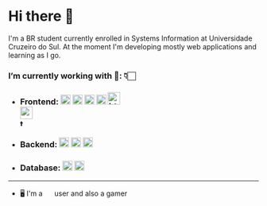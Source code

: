 # Hi there 👋

I'm a BR student currently enrolled in Systems Information at Universidade Cruzeiro do Sul. At the moment I'm developing mostly web applications and learning as I go.

### I’m currently working with 🔎: 👇🏻

- ### Frontend: <a href="https://react.dev/reference/react"><img src="https://raw.githubusercontent.com/get-icon/geticon/master/icons/react.svg" alt="react" style="height:20px"/></a> <a href="https://tc39.es/ecma262/#sec-intro"><img src="https://raw.githubusercontent.com/get-icon/geticon/master/icons/javascript.svg" alt="javascript" style="height:20px;" /></a> <a href="https://www.npmjs.com/"><img src="https://raw.githubusercontent.com/get-icon/geticon/master/icons/npm.svg" alt="npm" style="height:20px;"/></a> <a href="https://pugjs.org/api/getting-started.html"><img src="https://raw.githubusercontent.com/get-icon/geticon/master/icons/pug.svg" alt="pug" style="height:20px;"/></a> <a href="https://developer.mozilla.org/en-US/docs/Web/HTML"><img src="https://raw.githubusercontent.com/get-icon/geticon/master/icons/html-5.svg" alt="html" style="height:25px;"/></a> <a href="https://developer.mozilla.org/en-US/docs/Web/CSS"><img src="https://raw.githubusercontent.com/get-icon/geticon/master/icons/css-3.svg" alt="css3" style="height:25px; display:flex; align-items: center;"/></a> <a href="https://tailwindcss.com/"><img src="https://raw.githubusercontent.com/get-icon/geticon/master/icons/tailwindcss-icon.svg" alt="tailwind" style="height:14px; display:flex;  align-items: center;"/></a>  

- ### Backend: <a href="https://www.php.net/docs.php/"><img src="https://raw.githubusercontent.com/get-icon/geticon/master/icons/php.svg" alt="node" style="height: 20px;"/></a> <a href="https://nodejs.org/docs/latest/api/"><img src="https://raw.githubusercontent.com/get-icon/geticon/master/icons/nodejs-icon.svg" alt="node" style="height: 20px;"/></a> <a href="https://expressjs.com/"><img src="https://w7.pngwing.com/pngs/846/87/png-transparent-mean-solution-stack-express-js-node-js-javascript-github-text-trademark-logo-thumbnail.png" alt="expressjs" style="height:20px;"/></a>

- ### Database: <a href="https://dev.mysql.com/doc/"><img src="https://raw.githubusercontent.com/get-icon/geticon/master/icons/mysql.svg" alt="mysql" style="height:20px;"/></a> <a href="https://www.postgresql.org/docs/current/"><img src="https://raw.githubusercontent.com/get-icon/geticon/master/icons/postgresql.svg" alt="mysql" style="height:20px;"/></a>
---

- 🖥 I'm a <a href="https://code.visualstudio.com/download"><img src="https://raw.githubusercontent.com/get-icon/geticon/master/icons/visual-studio-code.svg" style="height:16px;"/></a> user and also a gamer <a href="https://steamcommunity.com/id/madvillain___/"><img src="https://raw.githubusercontent.com/get-icon/geticon/master/icons/steam.svg" style="height:16px;"/></a>

